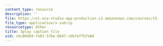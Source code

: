 ```yaml
---
content_type: resource
description: ''
file: https://ol-ocw-studio-app-production.s3.amazonaws.com/courses/15-390-new-enterprises-spring-2013/c6c80db9fe0357be8647cbb7effb7a8d_zWgGX71Iws.vtt
file_type: application/x-subrip
resourcetype: Other
title: 3play caption file
uid: c6c80db9-fe03-57be-8647-cbb7effb7a8d
---
```

